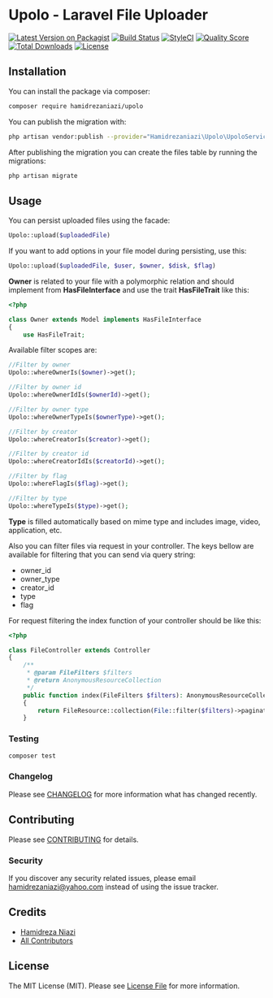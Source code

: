 # Upolo - Laravel File Uploader

[![Latest Version on Packagist](https://img.shields.io/packagist/v/hamidrezaniazi/upolo.svg?style=flat-square)](https://packagist.org/packages/hamidrezaniazi/upolo)
[![Build Status](https://img.shields.io/travis/hamidrezaniazi/upolo/master.svg?style=flat-square)](https://travis-ci.org/hamidrezaniazi/upolo)
[![StyleCI](https://github.styleci.io/repos/213745197/shield?branch=master)](https://github.styleci.io/repos/213745197)
[![Quality Score](https://img.shields.io/scrutinizer/g/hamidrezaniazi/upolo.svg?style=flat-square)](https://scrutinizer-ci.com/g/hamidrezaniazi/upolo)
[![Total Downloads](https://poser.pugx.org/hamidrezaniazi/upolo/downloads)](https://packagist.org/packages/hamidrezaniazi/upolo)
[![License](https://poser.pugx.org/hamidrezaniazi/upolo/license)](https://packagist.org/packages/hamidrezaniazi/upolo)

## Installation

You can install the package via composer:
```bash
composer require hamidrezaniazi/upolo
```
You can publish the migration with:
```bash
php artisan vendor:publish --provider="Hamidrezaniazi\Upolo\UpoloServiceProvider" --tag="migrations"
```
After publishing the migration you can create the files table by running the migrations:
```bash
php artisan migrate
```

## Usage
You can persist uploaded files using the facade:
``` php
Upolo::upload($uploadedFile)
```

If you want to add options in your file model during persisting, use this:
``` php
Upolo::upload($uploadedFile, $user, $owner, $disk, $flag)
```

**Owner** is related to your file with a polymorphic relation and should implement from  **HasFileInterface** and use the trait **HasFileTrait** like this:
``` php
<?php

class Owner extends Model implements HasFileInterface
{
    use HasFileTrait;
```

Available filter scopes are:
``` php
//Filter by owner
Upolo::whereOwnerIs($owner)->get();

//Filter by owner id
Upolo::whereOwnerIdIs($ownerId)->get();

//Filter by owner type
Upolo::whereOwnerTypeIs($ownerType)->get();

//Filter by creator
Upolo::whereCreatorIs($creator)->get();

//Filter by creator id
Upolo::whereCreatorIdIs($creatorId)->get();

//Filter by flag
Upolo::whereFlagIs($flag)->get();

//Filter by type
Upolo::whereTypeIs($type)->get();
```

**Type** is filled automatically based on mime type and includes image, video, application, etc.

Also you can filter files via request in your controller. The keys bellow are available for filtering that you can send via query string:
- owner_id
- owner_type
- creator_id
- type
- flag

For request filtering the index function of your controller should be like this:
``` php
<?php

class FileController extends Controller
{
    /**
     * @param FileFilters $filters
     * @return AnonymousResourceCollection
     */
    public function index(FileFilters $filters): AnonymousResourceCollection
    {
        return FileResource::collection(File::filter($filters)->paginate());
    }
```

### Testing

``` bash
composer test
```

### Changelog

Please see [CHANGELOG](CHANGELOG.md) for more information what has changed recently.

## Contributing

Please see [CONTRIBUTING](CONTRIBUTING.md) for details.

### Security

If you discover any security related issues, please email hamidrezaniazi@yahoo.com instead of using the issue tracker.

## Credits

- [Hamidreza Niazi](https://github.com/hamidrezaniazi)
- [All Contributors](../../contributors)

## License

The MIT License (MIT). Please see [License File](LICENSE.md) for more information.
